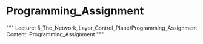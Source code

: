 # Programming_Assignment

"""
Lecture: 5_The_Network_Layer_Control_Plane/Programming_Assignment
Content: Programming_Assignment
"""

